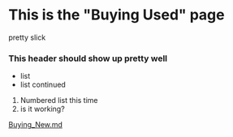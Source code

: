 # This is the "Buying Used" page

pretty slick

### This header should show up pretty well

- list
- list continued

1. Numbered list this time
2. is it working?

[Buying_New.md](/blogs)
